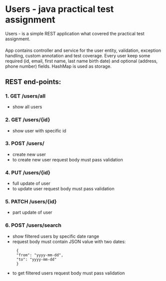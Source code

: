 
# Users - java practical test assignment
Users - is a simple REST application what covered the practical test assignment. 
####
App contains controller and service for the user entity, validation, exception handling, 
custom annotation and test coverage. 
Every user keep some required (id, email, first name, last name birth date) and optional (address, phone number) fields.
HashMap is used as storage.

## REST end-points:
### 1. GET /users/all 
   - show all users 
### 2. GET /users/{id} 
   - show user with specific id
### 3. POST /users/ 
   - create new user
   - to create new user request body must pass validation 
### 4. PUT /users/{id} 
   - full update of user
   - to update user request body must pass validation
### 5. PATCH /users/{id} 
   - part update of user
### 6. POST /users/search 
   - show filtered users by specific date range
   - request body must contain JSON value with two dates: 
```
     {
     "from": "yyyy-mm-dd",
     "to": "yyyy-mm-dd"
     }
```
   - to get filtered users request body must pass validation

   
